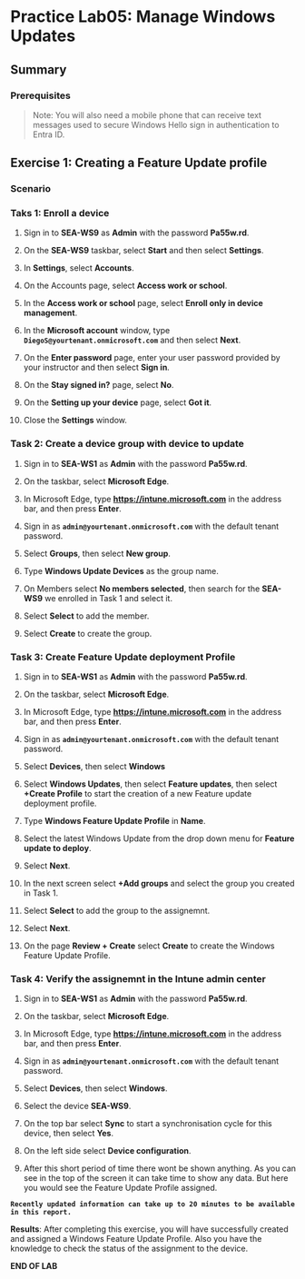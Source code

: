# Practice Lab05: Manage Windows Updates

## Summary

### Prerequisites

  > Note: You will also need a mobile phone that can receive text messages used to secure Windows Hello sign in authentication to Entra ID.

## Exercise 1: Creating a Feature Update profile

### Scenario

### Taks 1: Enroll a device

1. Sign in to **SEA-WS9** as **Admin** with the password **Pa55w.rd**.

2. On the **SEA-WS9** taskbar, select **Start** and then select **Settings**.

3. In **Settings**, select **Accounts**.

4. On the Accounts page, select **Access work or school**.

5. In the **Access work or school** page, select **Enroll only in device management**.

6. In the **Microsoft account** window, type **`DiegoS@yourtenant.onmicrosoft.com`** and then select **Next**.

7. On the **Enter password** page, enter your user password provided by your instructor and then select **Sign in**.

8. On the **Stay signed in?** page, select **No**.

9.  On the **Setting up your device** page, select **Got it**. 

10. Close the **Settings** window.

### Task 2: Create a device group with device to update

1. Sign in to **SEA-WS1** as **Admin** with the password **Pa55w.rd**.

2. On the taskbar, select **Microsoft Edge**.

3. In Microsoft Edge, type **https://intune.microsoft.com** in the  address bar, and then press **Enter**. 

4. Sign in as **`admin@yourtenant.onmicrosoft.com`** with the default tenant password.

5. Select **Groups**, then select **New group**.

6. Type **Windows Update Devices** as the group name.

7. On Members select **No members selected**, then search for the **SEA-WS9** we enrolled in Task 1 and select it.

8. Select **Select** to add the member.

9. Select **Create** to create the group.

### Task 3: Create Feature Update deployment Profile

1. Sign in to **SEA-WS1** as **Admin** with the password **Pa55w.rd**.

2. On the taskbar, select **Microsoft Edge**.

3. In Microsoft Edge, type **https://intune.microsoft.com** in the  address bar, and then press **Enter**. 

4. Sign in as **`admin@yourtenant.onmicrosoft.com`** with the default tenant password.

5. Select **Devices**, then select **Windows**

6. Select **Windows Updates**, then select **Feature updates**, then select **+Create Profile** to start the creation of a new Feature update deployment profile. 

7. Type **Windows Feature Update Profile** in **Name**.

8. Select the latest Windows Update from the drop down menu for **Feature update to deploy**.

9. Select **Next**.

10. In the next screen select **+Add groups** and select the group you created in Task 1. 

11. Select **Select** to add the group to the assignemnt.

12. Select **Next**.

13. On the page **Review + Create** select **Create** to create the Windows Feature Update Profile.

### Task 4: Verify the assignemnt in the Intune admin center

1. Sign in to **SEA-WS1** as **Admin** with the password **Pa55w.rd**.

2. On the taskbar, select **Microsoft Edge**.

3. In Microsoft Edge, type **https://intune.microsoft.com** in the  address bar, and then press **Enter**. 

4. Sign in as **`admin@yourtenant.onmicrosoft.com`** with the default tenant password.

5. Select **Devices**, then select **Windows**.

6. Select the device **SEA-WS9**.

7. On the top bar select **Sync** to start a synchronisation cycle for this device, then select **Yes**.

8. On the left side select **Device configuration**.

9. After this short period of time there wont be shown anything. As you can see in the top of the screen it can take time to show any data. But here you would see the Feature Update Profile assigned. 

**`Recently updated information can take up to 20 minutes to be available in this report.`**

**Results**: After completing this exercise, you will have successfully created and assigned a Windows Feature Update Profile. Also you have the knowledge to check the status of the assignment to the device.

**END OF LAB**